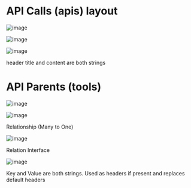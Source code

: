 <h1>API Calls (apis) layout</h1>

![image](https://github.com/user-attachments/assets/03db4e5f-c8ed-4970-a04b-7bd27ffa641c)

![image](https://github.com/user-attachments/assets/b80e5d40-4430-4403-931c-cf1fe3a58e77)

![image](https://github.com/user-attachments/assets/46fa1150-108b-4e55-80f0-f4e80ba20992)

header title and content are both strings

<h1>API Parents (tools)</h1>

![image](https://github.com/user-attachments/assets/4f0473eb-5111-47c3-874e-c05f37c6c0b2)

![image](https://github.com/user-attachments/assets/aac75627-3097-4ff5-b3e0-a2f08b46c8ab)

Relationship (Many to One)

![image](https://github.com/user-attachments/assets/99c9c682-3b56-4cc1-a0cc-db99aac22060)

Relation Interface

![image](https://github.com/user-attachments/assets/3671b8cb-a177-4362-a094-141b49551dd0)

Key and Value are both strings. Used as headers if present and replaces default headers
